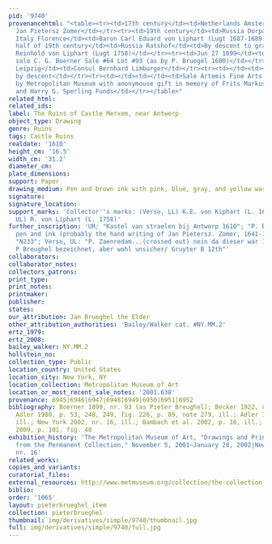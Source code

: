 ```yaml
---
pid: '9740'
provenancehtml: "<table><tr><td>17th century</td><td>Netherlands Amsterdam</td><td>(Probably)
  Jan Pietersz Zomer</td></tr><tr><td>19th century</td><td>Russia Dorpat Germany Bonn
  Italy Florence</td><td>Baron Carl Eduard von Liphart (Lugt 1687-1689)</td></tr><tr><td>Second
  half of 19th century</td><td>Russia Ratshof</td><td>By descent to grandson Freiherr
  Reinhold von Liphart (Lugt 1758)</td></tr><tr><td>Jun 27 1899</td><td>Germany Leipzig</td><td>His
  sale C. G. Boerner Sale #64 Lot #93 (as by P. Bruegel 1600)</td></tr><tr><td></td><td>Germany
  Leipzig</td><td>Consul Bernhard Limburger</td></tr><tr><td></td><td></td><td>Thence
  by descent</td></tr><tr><td></td><td></td><td>Sale Artemis Fine Arts SA</td></tr><tr><td>2001</td><td></td><td>Bought
  by Metropolitan Museum with anonymouse gift in memory of Frits Markus Louis V. Bell
  and Harry G. Sperling Funds</td></tr></table>"
related_html:
related_ids:
label: The Ruins of Castle Merxem, near Antwerp
object_type: Drawing
genre: Ruins
tags: Castle Ruins
realdate: '1610'
height_cm: '16.5'
width_cm: '31.2'
diameter_cm:
plate_dimensions:
support: Paper
drawing_medium: Pen and brown ink with pink, blue, gray, and yellow washes
signature:
signature_location:
support_marks: 'Collector''s marks: (Verso, LL) K.E. von Kiphart (L. 1687), (Verso,
  UL) R. von Liphart (L. 1758)'
further_inscription: 'UR: "Kastel van straelen bij Antwerp 1610"; "P. Breugel" in
  pen and ink (probably the hand writing of Jan Pietersz. Zomer, 1641-1724); Verso,
  "N233"; Verso, UL: "P. Zaenredam...(crossed out) nein da dieser war 1597 geboren.../
  P Breughel bezeichnet, aber wohl unsicher/ Gruyter B 12th"'
collaborators:
collaborator_notes:
collectors_patrons:
print_type:
print_notes:
printmaker:
publisher:
states:
our_attribution: Jan Brueghel the Elder
other_attribution_authorities: 'Bailey/Walker cat. #NY.MM.2'
ertz_1979:
ertz_2008:
bailey_walker: NY.MM.2
hollstein_no:
collection_type: Public
location_country: United States
location_city: New York, NY
location_collection: Metropolitan Museum of Art
location_or_most_recent_sale_notes: '2001.638'
provenance: 6945|6946|6947|6948|6949|6950|6951|6952
bibliography: Boerner 1899, nr. 93 (as Pieter Breughel); Becker 1922, nr. 8, ill.;
  Adler 1980, p. 53, 248, 249, fig. 226, p. 89, note 279, ill.; Adler 1982, nr. 17,
  ill.; New York 2002, nr. 16, ill.; Bambach et al. 2002, p. 16, ill.; New York/Edinburgh
  2009, p. 101, fig. 40
exhibition_history: 'The Metropolitan Museum of Art, "Drawings and Prints: Selections
  from the Permanent Collection," November 5, 2001–January 28, 2002|New York 2002,
  nr. 16'
related_works:
copies_and_variants:
curatorial_files:
external_resources: http://www.metmuseum.org/collection/the-collection-online/search/347299
biblio:
order: '1065'
layout: pieterbrueghel_item
collection: pieterbrueghel
thumbnail: img/derivatives/simple/9740/thumbnail.jpg
full: img/derivatives/simple/9740/full.jpg
---
```

